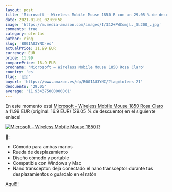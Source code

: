 ```yaml
---
layout: post
title: 'Microsoft – Wireless Mobile Mouse 1850 R con un 29.05 % de descuento'
date: 2021-01-01 02:00:58
image: 'https://m.media-amazon.com/images/I/312+PWComjL._SL200_.jpg'
comments: true
category: ofertas
author: ring
slug: 'B00IAU3YNC-es'
actualPrice: 11.99 EUR
currency: EUR
price: 11.99
comparePrice: 16.9 EUR
prodname: 'Microsoft – Wireless Mobile Mouse 1850 Rosa Claro'
country: 'es'
flag: '🇪🇸'
buyurl: 'https://www.amazon.es/dp/B00IAU3YNC/?tag=tolees-21'
descuento: '29.05'
average: '11.934375000000001'
---
```


En este momento está [Microsoft – Wireless Mobile Mouse 1850 Rosa Claro](https://www.amazon.es/dp/B00IAU3YNC/?tag=tolees-21) a 11.99 EUR (original: 16.9 EUR) (29.05 %  de descuento) en el siguiente enlace!

[![Microsoft – Wireless Mobile Mouse 1850 R](https://m.media-amazon.com/images/I/312+PWComjL._SL200_.jpg)](https://www.amazon.es/dp/B00IAU3YNC/?tag=tolees-21)

🔎:

- Cómodo para ambas manos
- Rueda de desplazamiento
- Diseño cómodo y portable
- Compatible con Windows y Mac
- Nano transceptor: deja conectado el nano transceptor durante tus desplazamientos o guárdalo en el ratón

[Aquí!!!](https://www.amazon.es/dp/B00IAU3YNC/?tag=tolees-21)
